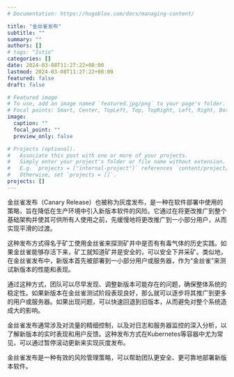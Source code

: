 ```yaml
---
# Documentation: https://hugoblox.com/docs/managing-content/

title: "金丝雀发布"
subtitle: ""
summary: ""
authors: []
# tags: "Istio"
categories: []
date: 2024-03-08T11:27:22+08:00
lastmod: 2024-03-08T11:27:22+08:00
featured: false
draft: false

# Featured image
# To use, add an image named `featured.jpg/png` to your page's folder.
# Focal points: Smart, Center, TopLeft, Top, TopRight, Left, Right, BottomLeft, Bottom, BottomRight.
image:
  caption: ""
  focal_point: ""
  preview_only: false

# Projects (optional).
#   Associate this post with one or more of your projects.
#   Simply enter your project's folder or file name without extension.
#   E.g. `projects = ["internal-project"]` references `content/project/deep-learning/index.md`.
#   Otherwise, set `projects = []`.
projects: []
---
```


金丝雀发布（Canary Release）也被称为灰度发布，是一种在软件部署中使用的策略，旨在降低在生产环境中引入新版本软件的风险。它通过在将更改推广到整个基础架构并使其可供所有人使用之前，先缓慢地将更改推广到一小部分用户，从而实现平滑的过渡。

这种发布方式得名于矿工使用金丝雀来探测矿井中是否有有毒气体的历史实践。如果金丝雀能够存活下来，矿工就知道矿井是安全的，可以安全下井采矿。类似地，在金丝雀发布中，新版本首先被部署到一小部分用户或服务器，作为“金丝雀”来测试新版本的性能和表现。

通过这种方式，团队可以尽早发现、调整新版本可能存在的问题，确保整体系统的稳定性。如果新版本在金丝雀测试阶段表现良好，那么就可以逐步将其推广到更多的用户或服务器。如果出现问题，可以快速回退到旧版本，从而避免对整个系统造成大的影响。

金丝雀发布通常涉及对流量的精细控制，以及对日志和服务器监控的深入分析，以了解新版本的实时表现和用户反馈。这种发布方式在Kubernetes等容器中尤为常见，可以通过暂停滚动更新来实现灰度发布。

金丝雀发布是一种有效的风险管理策略，可以帮助团队更安全、更可靠地部署新版本软件。
<!-- 视频 -->